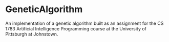# GeneticAlgorithm
An implementation of a genetic algorithm built as an assignment for the CS 1783 Artificial Intelligence Programming course at the University of Pittsburgh at Johnstown.
